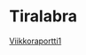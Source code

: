 # Tiralabra

[Viikkoraportti1](https://github.com/VesteriK/tiralabra/blob/main/dokumentaatio/viikkoraportti1.txt)
